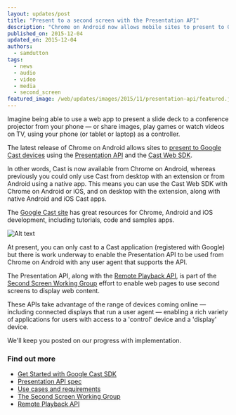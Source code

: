 ```yaml
---
layout: updates/post
title: "Present to a second screen with the Presentation API"
description: "Chrome on Android now allows mobile sites to present to Google Cast devices using the Presentation API and the Cast Web SDK."
published_on: 2015-12-04
updated_on: 2015-12-04
authors:
  - samdutton
tags:
  - news
  - audio
  - video
  - media
  - second_screen
featured_image: /web/updates/images/2015/11/presentation-api/featured.jpg
---
```


<p class="intro">Imagine being able to use a web app to present a slide deck to a conference projector from your phone — or share images, play games or watch videos on TV, using your phone (or tablet or laptop) as a controller.</p>

The latest release of Chrome on Android allows sites to [present to Google Cast devices](https://storage.googleapis.com/presentation-api/index.html)
using the [Presentation  API](https://w3c.github.io/presentation-api/) and the [Cast Web
SDK](https://developers.google.com/cast/docs/chrome_sender).

In other words, Cast is now available from Chrome on Android, whereas previously you could only use Cast from desktop with an extension or from Android using a native app. This means you can use the Cast Web SDK with Chrome on Android or iOS, and on desktop with the extension, along with native Android and iOS Cast apps.

The [Google Cast site](https://developers.google.com/cast/) has great resources for Chrome, Android and iOS development, including tutorials, code and samples apps.

![Alt text](/web/updates/images/2015/11/presentation-api/screens.jpg)


At present, you can only cast to a Cast application (registered with Google) but there is work underway to enable the Presentation API to be used from Chrome on Android with any user agent that supports the API.

The Presentation API, along with the [Remote Playback API](https://w3c.github.io/remote-playback/), is part of the [Second Screen Working Group](http://www.w3.org/2014/secondscreen) effort to enable web pages to use second screens to display web content.

These APIs take advantage of the range of devices coming online — including connected displays that run a user agent — enabling a rich variety of applications for users with access to a 'control' device and a 'display' device.

We'll keep you posted on our progress with implementation.

### Find out more

* [Get Started with Google Cast SDK](https://developers.google.com/cast/)
* [Presentation API spec](http://www.w3.org/TR/presentation-api)
* [Use cases and requirements](https://github.com/w3c/presentation-api/blob/gh-pages/uc-req.md)
* [The Second Screen Working Group](http://www.w3.org/2014/secondscreen/)
* [Remote Playback API](https://w3c.github.io/remote-playback)



